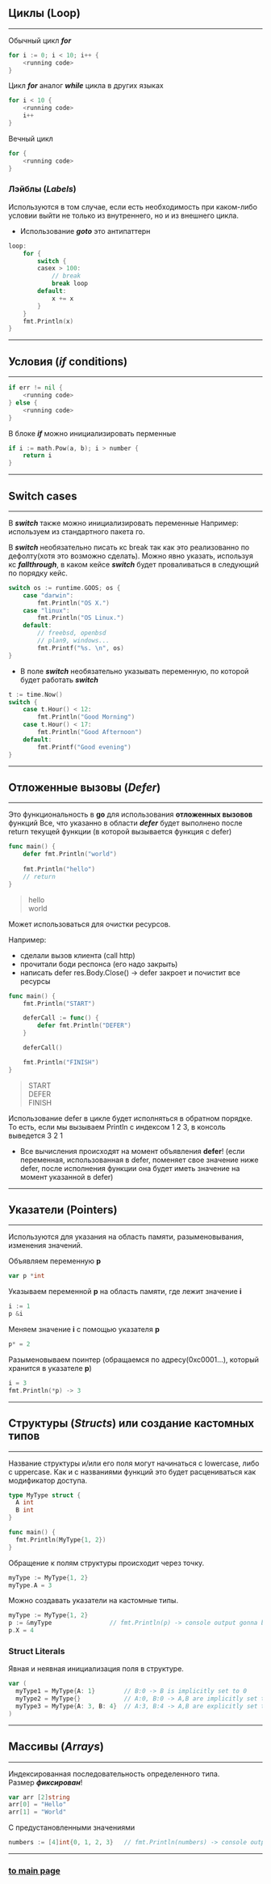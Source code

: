 ## Циклы (Loop)

---

Обычный цикл ***for***

```go
for i := 0; i < 10; i++ {
    <running code>
}
```

Цикл ***for*** аналог ***while*** цикла в других языках

```go
for i < 10 {
    <running code>
    i++
}
```

Вечный цикл
```go
for {
    <running code>
}
```
### Лэйблы (*Labels*)

Используются в том случае, если есть необходимость при каком-либо условии выйти
не только из внутреннего, но и из внешнего цикла.

* Использование ***goto*** это антипаттерн

```go
loop:
    for {
        switch {
        casex > 100:
            // break
            break loop
        default:
            x += x
        }
    }
    fmt.Println(x)
}
```

---

## Условия (***if*** conditions)

---

```go
if err != nil {
    <running code>
} else {
    <running code>
}
```

В блоке ***if*** можно инициализировать перменные

```go
if i := math.Pow(a, b); i > number {
    return i
}
```

---

## Switch cases

---

В ***switch*** также можно инициализировать переменные
Например: используем из стандартного пакета го.

В ***switch*** необязательно писать кс break так как это реализованно по дефолту(хотя это возможно сделать).
Можно явно указать, используя кс ***fallthrough***, в каком кейсе ***switch***
будет проваливаться в следующий по порядку кейс.

```go
switch os := runtime.GOOS; os {
    case "darwin": 
        fmt.Println("OS X.")
    case "linux": 
        fmt.Println("OS Linux.")
    default: 
        // freebsd, openbsd
        // plan9, windows...
        fmt.Printf("%s. \n", os)
}
```

* В поле ***switch*** необязательно указывать переменную, по которой будет работать ***switch***
```go
t := time.Now()
switch {
    case t.Hour() < 12: 
        fmt.Println("Good Morning")
    case t.Hour() < 17: 
        fmt.Println("Good Afternoon")
    default: 
        fmt.Printf("Good evening")
}
```

---

## Отложенные вызовы (***Defer***)

---

Это функциональность в **go** для использования **отложенных вызовов** функций
Все, что указанно в области ***defer*** будет выполнено после return текущей функции (в которой вызывается функция с defer)

```go
func main() {
    defer fmt.Println("world")
    
    fmt.Println("hello")
    // return
}
```
> hello  
> world

Может использоваться для очистки ресурсов.

Например: 
* сделали вызов клиента (call http)
* прочитали боди респонса (его надо закрыть)
* написать defer res.Body.Close() -> defer закроет и почистит все ресурсы

```go
func main() {
	fmt.Println("START")

	deferCall := func() {
		defer fmt.Println("DEFER")
	}

	deferCall()

	fmt.Println("FINISH")
}
```

> START   
> DEFER   
> FINISH  

Использование defer в цикле будет исполняться в обратном порядке. То есть, если мы вызываем Println с индексом 1 2 3, 
в консоль выведется 3 2 1

* Все вычисления происходят на момент объявления **defer**! (если переменная, использованная в defer, 
  поменяет свое значение ниже defer, после исполнения функции она будет иметь значение на момент указанной в defer)

---

## Указатели (Pointers)

---

Используются для указания на область памяти, разыменовывания, изменения значений.

Объявляем переменную **p**
```go
var p *int
```
Указываем переменной **p** на область памяти, где лежит значение **i**
```go
i := 1
p &i
```
Меняем значение **i** с помощью указателя **p**
```go
p* = 2
```
Разыменовываем поинтер (обращаемся по адресу(0xc0001...), который хранится в указателе **p**)
```go
i = 3
fmt.Println(*p) -> 3
```

---

## Структуры (***Structs***) или создание кастомных типов

---

Название структуры и/или его поля могут начинаться с lowercase, либо с uppercase. 
Как и с названиями функций это будет расцениваться как модификатор доступа.

```go
type MyType struct {
  A int
  B int
}

func main() {
  fmt.Println(MyType{1, 2})
}
```

Обращение к полям структуры происходит через точку.

```go
myType := MyType{1, 2}
myType.A = 3
```

Можно создавать указатели на кастомные типы.

```go
myType := MyType{1, 2}
p := &myType                // fmt.Println(p) -> console output gonna be &{1, 2}
p.X = 4
```

### Struct Literals
Явная и неявная инициализация поля в структуре.

```go
var (
  myType1 = MyType{A: 1}        // B:0 -> B is implicitly set to 0
  myType2 = MyType{}            // A:0, B:0 -> A,B are implicitly set to 0
  myType3 = MyType{A: 3, B: 4}  // A:3, B:4 -> A,B are explicitly set to 3,4
)
```

---

## Массивы (***Arrays***)

---

Индексированная последовательность определенного типа.  
Размер ***фиксирован***!

```go
var arr [2]string
arr[0] = "Hello"
arr[1] = "World"
```

С предустановленными значениями
```go
numbers := [4]int{0, 1, 2, 3}   // fmt.Println(numbers) -> console output gonna be [0 1 2 3]
```

---


### [to main page](../../README.md)